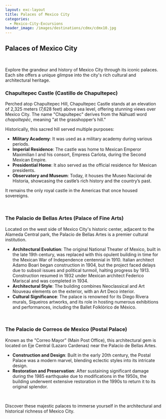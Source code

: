 ```yaml
---
layout: exc-layout
title: Palaces of Mexico City
categories:
  - Mexico-City-Excursions
header_image: /images/destinations/cdmx/cdmx10.jpg
---
```

## Palaces of Mexico City

&nbsp;

Explore the grandeur and history of Mexico City through its iconic palaces. Each site offers a unique glimpse into the city's rich cultural and architectural heritage.

### Chapultepec Castle (Castillo de Chapultepec)

Perched atop Chapultepec Hill, Chapultepec Castle stands at an elevation of 2,325 meters (7,628 feet) above sea level, offering stunning views over Mexico City. The name "Chapultepec" derives from the Náhuatl word *chapoltepēc*, meaning "at the grasshopper’s hill." 

Historically, this sacred hill served multiple purposes:

- **Military Academy**: It was used as a military academy during various periods.
- **Imperial Residence**: The castle was home to Mexican Emperor Maximilian I and his consort, Empress Carlota, during the Second Mexican Empire.
- **Presidential Home**: It also served as the official residence for Mexican presidents.
- **Observatory and Museum**: Today, it houses the Museo Nacional de Historia, showcasing the castle’s rich history and the country’s past.

It remains the only royal castle in the Americas that once housed sovereigns.

&nbsp;

### The Palacio de Bellas Artes (Palace of Fine Arts)

Located on the west side of Mexico City's historic center, adjacent to the Alameda Central park, the Palacio de Bellas Artes is a premier cultural institution.

- **Architectural Evolution**: The original National Theater of Mexico, built in the late 19th century, was replaced with this opulent building in time for the Mexican War of Independence centennial in 1910. Italian architect Adamo Boari began construction in 1904, but the project faced delays due to subsoil issues and political turmoil, halting progress by 1913. Construction resumed in 1932 under Mexican architect Federico Mariscal and was completed in 1934.
- **Architectural Style**: The building combines Neoclassical and Art Nouveau elements on the exterior, with an Art Deco interior.
- **Cultural Significance**: The palace is renowned for its Diego Rivera murals, Siqueiros artworks, and its role in hosting numerous exhibitions and performances, including the Ballet Folklórico de México.

&nbsp;

### The Palacio de Correos de Mexico (Postal Palace)

Known as the "Correo Mayor" (Main Post Office), this architectural gem is located on Eje Central (Lazaro Cardenas) near the Palacio de Bellas Artes.

- **Construction and Design**: Built in the early 20th century, the Postal Palace was a modern marvel, blending eclectic styles into its intricate design.
- **Restoration and Preservation**: After sustaining significant damage during the 1985 earthquake due to modifications in the 1950s, the building underwent extensive restoration in the 1990s to return it to its original splendor.

&nbsp;

Discover these majestic palaces to immerse yourself in the architectural and historical richness of Mexico City.






